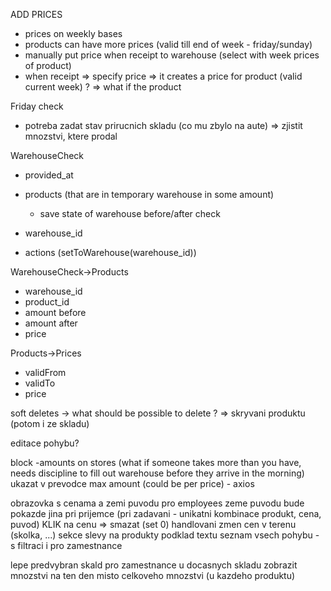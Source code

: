 ADD PRICES
- prices on weekly bases
- products can have more prices (valid till end of week - friday/sunday)
- manually put price when receipt to warehouse (select with week prices of product)
- when receipt => specify price => it creates a price for product (valid current week) ? => what if the product 

Friday check
- potreba zadat stav prirucnich skladu (co mu zbylo na aute) => zjistit mnozstvi, ktere prodal

WarehouseCheck
- provided_at
- products (that are in temporary warehouse in some amount)
  - save state of warehouse before/after check
- warehouse_id

- actions (setToWarehouse(warehouse_id))

WarehouseCheck->Products
- warehouse_id
- product_id
- amount before
- amount after
- price


Products->Prices
- validFrom
- validTo
- price


soft deletes -> what should be possible to delete ? => skryvani produktu (potom i ze skladu)

editace pohybu?

block -amounts on stores 
(what if someone takes more than you have, 
needs discipline to fill out warehouse before they arrive in the morning)
ukazat v prevodce max amount (could be per price) - axios

obrazovka s cenama a zemi puvodu pro employees
zeme puvodu bude pokazde jina pri prijemce (pri zadavani - unikatni kombinace produkt, cena, puvod)
KLIK na cenu => smazat (set 0)
handlovani zmen cen v terenu (skolka, ...) sekce slevy na produkty
podklad textu
seznam vsech pohybu - s filtraci i pro zamestnance 

lepe predvybran skald pro zamestnance
u docasnych skladu zobrazit mnozstvi na ten den misto celkoveho mnozstvi (u kazdeho produktu)
